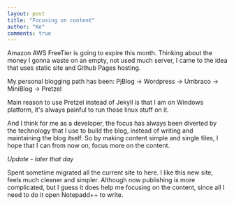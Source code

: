```yaml
--- 
layout: post
title: "Focusing on content"
author: "Ke"
comments: true
---
```

Amazon AWS FreeTier is going to expire this month. Thinking about the money I gonna waste on an empty, not used much server, I came to the idea that uses static site and Github Pages hosting.

My personal blogging path has been: PjBlog -> Wordpress -> Umbraco -> MiniBlog -> Pretzel

Main reason to use Pretzel instead of Jekyll is that I am on Windows platform, it's always painful to run those linux stuff on it.

And I think for me as a developer, the focus has always been diverted by the technology that I use to build the blog, instead of writing and maintaining the blog itself. So by making content simple and single files, I hope that I can from now on, focus more on the content.

*Update - later that day*

Spent sometime migrated all the current site to here. I like this new site, feels much cleaner and simpler. Although now publishing is more complicated, but I guess it does help me focusing on the content, since all I need to do it open Notepadd++ to write.